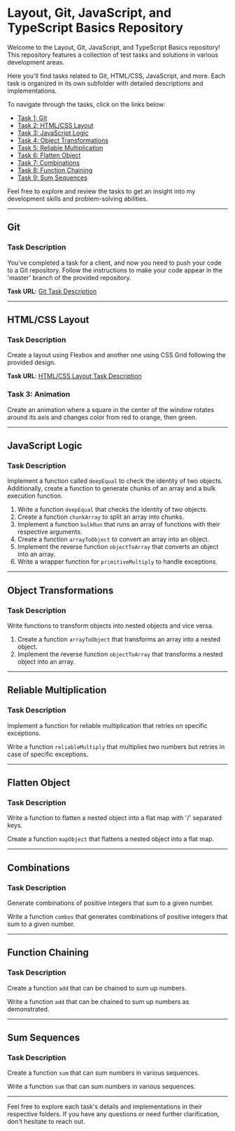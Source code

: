 # Layout, Git, JavaScript, and TypeScript Basics Repository

Welcome to the Layout, Git, JavaScript, and TypeScript Basics repository! This repository features a collection of test tasks and solutions in various development areas.

Here you'll find tasks related to Git, HTML/CSS, JavaScript, and more. Each task is organized in its own subfolder with detailed descriptions and implementations.

To navigate through the tasks, click on the links below:

- [Task 1: Git](#git)
- [Task 2: HTML/CSS Layout](#html-css)
- [Task 3: JavaScript Logic](#javascript-logic)
- [Task 4: Object Transformations](#object-transformations)
- [Task 5: Reliable Multiplication](#reliable-multiplication)
- [Task 6: Flatten Object](#flatten-object)
- [Task 7: Combinations](#combinations)
- [Task 8: Function Chaining](#function-chaining)
- [Task 9: Sum Sequences](#sum-sequences)

Feel free to explore and review the tasks to get an insight into my development skills and problem-solving abilities.

---

## Git

### Task Description
You've completed a task for a client, and now you need to push your code to a Git repository. Follow the instructions to make your code appear in the 'master' branch of the provided repository.

**Task URL**: [Git Task Description](https://cloud.devit.group/s/PgiakbTLHFdBddo?dir=undefined&openfile=2247688)

---

## HTML/CSS Layout

### Task Description
Create a layout using Flexbox and another one using CSS Grid following the provided design.

**Task URL**: [HTML/CSS Layout Task Description](https://cloud.devit-group.com/s/z9BbyZbeSR97Bfg)

### Task 3: Animation
Create an animation where a square in the center of the window rotates around its axis and changes color from red to orange, then green.

---

## JavaScript Logic

### Task Description
Implement a function called `deepEqual` to check the identity of two objects. Additionally, create a function to generate chunks of an array and a bulk execution function.

1. Write a function `deepEqual` that checks the identity of two objects.
2. Create a function `chunkArray` to split an array into chunks.
3. Implement a function `bulkRun` that runs an array of functions with their respective arguments.
4. Create a function `arrayToObject` to convert an array into an object.
5. Implement the reverse function `objectToArray` that converts an object into an array.
6. Write a wrapper function for `primitiveMultiply` to handle exceptions.

---

## Object Transformations

### Task Description
Write functions to transform objects into nested objects and vice versa.

1. Create a function `arrayToObject` that transforms an array into a nested object.
2. Implement the reverse function `objectToArray` that transforms a nested object into an array.

---

## Reliable Multiplication

### Task Description
Implement a function for reliable multiplication that retries on specific exceptions.

Write a function `reliableMultiply` that multiplies two numbers but retries in case of specific exceptions.

---

## Flatten Object

### Task Description
Write a function to flatten a nested object into a flat map with '/' separated keys.

Create a function `mapObject` that flattens a nested object into a flat map.

---

## Combinations

### Task Description
Generate combinations of positive integers that sum to a given number.

Write a function `combos` that generates combinations of positive integers that sum to a given number.

---

## Function Chaining

### Task Description
Create a function `add` that can be chained to sum up numbers.

Write a function `add` that can be chained to sum up numbers as demonstrated.

---

## Sum Sequences

### Task Description
Create a function `sum` that can sum numbers in various sequences.

Write a function `sum` that can sum numbers in various sequences.

---

Feel free to explore each task's details and implementations in their respective folders. If you have any questions or need further clarification, don't hesitate to reach out.
